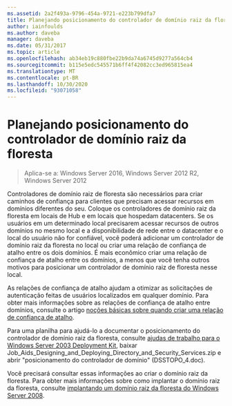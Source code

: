 ```yaml
---
ms.assetid: 2a2f493a-9796-454a-9721-e223b799dfa7
title: Planejando posicionamento do controlador de domínio raiz da floresta
author: iainfoulds
ms.author: daveba
manager: daveba
ms.date: 05/31/2017
ms.topic: article
ms.openlocfilehash: ab34eb19c880fbe22b9da74a6745d9277a564cb4
ms.sourcegitcommit: b115e5edc545571b6ff4f42082cc3ed965815ea4
ms.translationtype: MT
ms.contentlocale: pt-BR
ms.lasthandoff: 10/30/2020
ms.locfileid: "93071058"
---
```

# <a name="planning-forest-root-domain-controller-placement"></a>Planejando posicionamento do controlador de domínio raiz da floresta

> Aplica-se a: Windows Server 2016, Windows Server 2012 R2, Windows Server 2012

Controladores de domínio raiz de floresta são necessários para criar caminhos de confiança para clientes que precisam acessar recursos em domínios diferentes do seu. Coloque os controladores de domínio raiz da floresta em locais de Hub e em locais que hospedam datacenters. Se os usuários em um determinado local precisarem acessar recursos de outros domínios no mesmo local e a disponibilidade de rede entre o datacenter e o local do usuário não for confiável, você poderá adicionar um controlador de domínio raiz da floresta no local ou criar uma relação de confiança de atalho entre os dois domínios. É mais econômico criar uma relação de confiança de atalho entre os domínios, a menos que você tenha outros motivos para posicionar um controlador de domínio raiz de floresta nesse local.

As relações de confiança de atalho ajudam a otimizar as solicitações de autenticação feitas de usuários localizados em qualquer domínio. Para obter mais informações sobre as relações de confiança de atalho entre domínios, consulte o artigo [noções básicas sobre quando criar uma relação de confiança de atalho](/previous-versions/windows/it-pro/windows-server-2008-r2-and-2008/cc754538(v=ws.11)).

Para uma planilha para ajudá-lo a documentar o posicionamento do controlador de domínio raiz da floresta, consulte [ajudas de trabalho para o Windows Server 2003 Deployment Kit](https://microsoft.com/download/details.aspx?id=9608), baixar Job_Aids_Designing_and_Deploying_Directory_and_Security_Services.zip e abrir "posicionamento do controlador de domínio" (DSSTOPO_4.doc).

Você precisará consultar essas informações ao criar o domínio raiz da floresta. Para obter mais informações sobre como implantar o domínio raiz da floresta, consulte [implantando um domínio raiz da floresta do Windows Server 2008](/previous-versions/windows/it-pro/windows-server-2008-r2-and-2008/cc731174(v=ws.10)).
